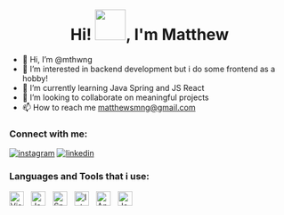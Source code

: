 <h1 align="center">Hi! <img src="https://github.com/mitul3737/mitul3737/blob/main/Wave.gif" height="55px" width="55px">, I'm Matthew</h1>

- 👋 Hi, I’m @mthwng
- 👀 I’m interested in backend development but i do some frontend as a hobby!
- 🌱 I’m currently learning Java Spring and JS React
- 💞️ I’m looking to collaborate on meaningful projects
- 📫 How to reach me matthewsmng@gmail.com


### Connect with me:

[![instagram](https://github.com/shikhar1020jais1/Git-Social/blob/master/Icons/Instagram.png (Instagram))][2]
[![linkedin](https://github.com/shikhar1020jais1/Git-Social/blob/master/Icons/LinkedIn.png (LinkedIn))][4]

<ing height="20" src="https://raw.githubusercontent.com/github/explore/80688e429a7d4ef2fca1e82350fe8e3517d349d/topics/c/git.png"></code>

<h3 align="left">Languages and Tools that i use:</h3>
<img align="left" alt="Visual Studio Code" width="26px" src="https://cdn.jsdelivr.net/gh/devicons/devicon/icons/vscode/vscode-original.svg" style="padding-right:10px;" />
<img align="left" alt="Java" width="26px" src="https://cdn.jsdelivr.net/gh/devicons/devicon/icons/java/java-original.svg" style="padding-right:10px;" />
<img align="left" alt="Spring" width="26px" src="https://cdn.jsdelivr.net/gh/devicons/devicon/icons/spring/spring-original.svg" style="padding-right:10px;" />
 <img align="left" alt="Intellij" width="26px" src="https://cdn.jsdelivr.net/gh/devicons/devicon/icons/intellij/intellij-original.svg" style="padding-right:10px;" />
<img align="left" alt="Apache Kafka" width="26px" src="https://cdn.jsdelivr.net/gh/devicons/devicon/icons/apachekafka/apachekafka-original.svg" style="padding-right:10px;" />
<img align="left" alt="JavaScript" width="26px" src="https://cdn.jsdelivr.net/gh/devicons/devicon/icons/javascript/javascript-original.svg" style="padding-right:10px;" />



<!---
mthwng/mthwng is a ✨ special ✨ repository because its `README.md` (this file) appears on your GitHub profile.
You can click the Preview link to take a look at your changes.
--->


[2]: https://www.instagram.com/mthwng/
[4]: https://www.linkedin.com/in/matthew-ng-73068415a
